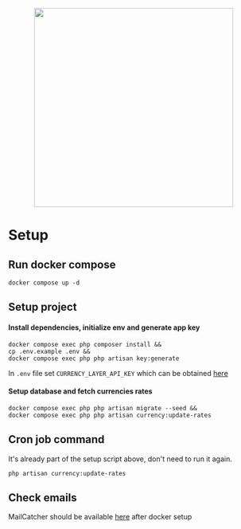 <p align="center"><a href="https://laravel.com" target="_blank"><img src="https://raw.githubusercontent.com/laravel/art/master/logo-lockup/5%20SVG/2%20CMYK/1%20Full%20Color/laravel-logolockup-cmyk-red.svg" width="400"></a></p>

# Setup

## Run docker compose
``` docker compose up -d ```

## Setup project
#### Install dependencies, initialize env and generate app key
``` 
docker compose exec php composer install &&
cp .env.example .env &&
docker compose exec php php artisan key:generate
```
In `.env` file set `CURRENCY_LAYER_API_KEY` which can be obtained [here](https://currencylayer.com/dashboard)

#### Setup database and fetch currencies rates
```
docker compose exec php php artisan migrate --seed &&
docker compose exec php php artisan currency:update-rates
```

## Cron job command
It's already part of the setup script above, don't need to run it again.
``` 
php artisan currency:update-rates 
```

## Check emails

MailCatcher should be available [here](http://localhost:8100/) after docker setup

